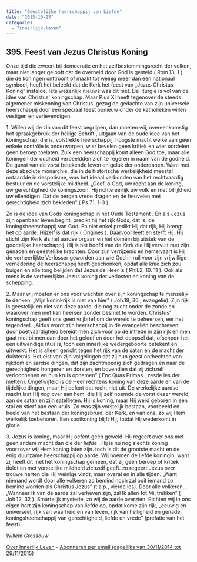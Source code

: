 ```yaml
---
title: "Geestelijke heerschappij van Liefde"
date: "2015-10-25"
categories: 
  - "innerlijk-leven"
---
```


## 395\. Feest van Jezus Christus Koning

Onze tijd die zweert bij democratie en het zelfbestemmingsrecht der volken, maar niet langer gelooft dat de overheid door God is gesteld ( Rom.13, 1 ), die de koningen onttroont of maakt tot weinig meer dan een nationaal symbool, heeft het beleefd dat de Kerk het feest van „Jezus Christus Koning” instelde. Iets wezenlijk nieuws was dit niet. De liturgie is vol van de idee van Christus' koningschap. Maar Pius XI heeft tegenover de steeds algemener miskenning van Christus' gezag de gedachte van zijn universele heerschappij door een speciaal feest opnieuw onder de katholieken willen vestigen en verlevendigen.

1\. Willen wij de zin van dit feest begrijpen, dan moeten wij, overeenkomstig het spraakgebruik der heilige Schrift , uitgaan van de oude idee van het koningschap, die is, volstrekte heerschappij, hoogste macht welke aan geen enkele contrôle is onderworpen, wier bevelen geen kritiek en wier oordelen geen beroep toelaten. Zulk een heerschappij komt alleen God toe, maar alle koningen der oudheid verbeeldden zich te regeren in naam van de godheid. De gunst van de vorst betekende leven en geluk der onderdanen. Want met deze absolute monarchie, die in de historische werkelijkheid meestal ontaardde in despotisme, was het ideaal verbonden van het rechtvaardig bestuur en de vorstelijke mildheid. „Geef, o God, uw recht aan de koning, uw gerechtigheid de koningszoon. Hij richte eerlijk uw volk en met billijkheid uw ellendigen. Dat de bergen vrede dragen en de heuvelen met gerechtigheid zich bekleden” ( Ps.71, 1-3 ).

Zo is de idee van Gods koningschap in het Oude Testament . En als Jezus zijn openbaar leven begint, predikt hij het rijk Gods, dat is, de koningsheerschappij van God. En niet enkel predikt Hij dat rijk, Hij brengt het op aarde. Hijzelf is dat rijk ( Origines ). Daarvoor leeft en sterft Hij. Hij sticht zijn Kerk als het aardse orgaan en het domein bij uitstek van de goddelijke heerschappij. Hij is het hoofd van de Kerk die Hij vervult met zijn genaden en geestelijke krachten. Door zijn verrijzenis en hemelvaart is Hij de verheerlijkte Verlosser geworden aan wie God in ruil voor zijn vrijwillige vernedering de heerschappij heeft geschonken, opdat alle knie zich zou buigen en alle tong belijden dat Jezus de Heer is ( Phil.2, 10. 11 ). Ook als mens is de verheerlijkte Jezus koning der verlosten en koning van de schepping.

2\. Maar wij moeten er ons voor wachten over zijn koningschap te menselijk te denken. „Mijn koninkrijk is niet van hier” ( Joh.18, 36 ; evangelie). Zijn rijk is geestelijk en niet van deze aarde, die nog zucht onder de zonde en waarover men niet kan heersen zonder besmet te worden. Christus' koningschap geeft ons geen vrijbrief om de wereld te beheersen, eer het tegendeel. „Aldus wordt zijn heerschappij in de evangeliën beschreven: door boetvaardigheid bereidt men zich voor op de intrede in zijn rijk en men gaat niet binnen dan door het geloof en door het doopsel dat, ofschoon het een uitwendige ritus is, toch een innerlijke wedergeboorte betekent en uitwerkt. Het is alleen gericht tegen het rijk van de satan en de macht der duisternis. Het eist van zijn volgelingen dat zij hun geest onthechten van rijkdom en aardse dingen, dat zijn zachtmoedig zich gedragen en naar de gerechtigheid hongeren en dorsten, en bovendien dat zij zichzelf verloochenen en hun kruis opnemen” ( Enc.Quas Primas ; zesde les der metten). Ongetwijfeld is de Heer rechtens koning van deze aarde en van de tijdelijke dingen, maar Hij oefent dat recht niet uit. De werkelijke aardse macht laat Hij _nog_ over aan hem, die Hij zelf noemde de vorst dezer wereld, aan de satan en zijn satellieten. Hij is koning, maar Hij werd geboren in een stal en stierf aan een kruis. Zo was zijn vorstelijk bestaan, voorbeeld en beeld van het bestaan der koningsbruid, der Kerk, en van ons, zo wij Hem werkelijk toebehoren. Een spotkoning blijft Hij, totdat Hij wederkomt in glorie.

3\. Jezus is koning, maar Hij oefent geen geweld. Hij regeert over ons met geen andere macht dan die der _liefde_ . Hij is nu nog slechts koning voorzover wij Hem koning laten zijn. toch is dit de grootste macht en de enig duurzame heerschappij op aarde. Wij noemen de liefde koningin, want zij heeft dit met het koningschap gemeen, dat zij geen beroep of kritiek duldt en met vorstelijke mildheid zichzelf geeft. zo regeert Jezus over trouwe harten die Hij weinige vindt, maar overal en in alle tijden. „Want niemand wordt door alle volkeren zo bemind noch zal ooit iemand zo bemind worden als Christus Jezus” (t.a.p., vierde les). Door alle volkeren… „Wanneer Ik van de aarde zal verheven zijn, zal Ik allen tot Mij trekken” ( Joh.12, 32 ). Smartelijk mysterie, zo wij de aarde overzien. Richten wij in ons eigen hart zijn koningschap van liefde op, opdat kome zijn rijk, „eeuwig en universeel, rijk van waarheid en van leven, rijk van heiligheid en genade, koningsheerschappij van gerechtigheid, liefde en vrede” (prefatie van het feest).

_Willem Grossouw_

[Over Innerlijk Leven](/blog/een-jaar-lang-innerlijk-leven-op-geloven-leren/) - [Abonneren per email (dagelijks van 30/11/2014 tot 29/11/2015)](http://eepurl.com/9P3DT)
